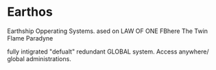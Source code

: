 Earthos
=======

Earthship Opperating Systems. 
ased on LAW OF ONE FBhere The Twin Flame Paradyne

fully intigrated "defualt" redundant GLOBAL system. Access anywhere/ global administrations.

